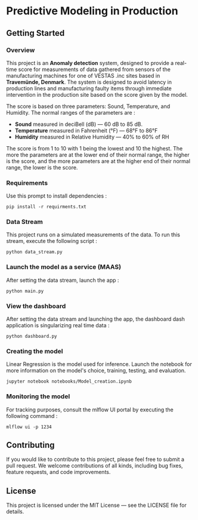 # Predictive Modeling in Production


## Getting Started

### Overview
This project is an __Anomaly detection__ system, designed to provide a real-time score for measurements of data gathered 
from sensors of the manufacturing machines for one of VESTAS .inc sites based in __Travemünde, Denmark__. The system is 
designed to avoid latency in production lines and manufacturing faulty items through immediate intervention in the 
production site based on the score given by the model. 

The score is based on three parameters: Sound, Temperature, and Humidity. The normal ranges of the parameters are :
- **Sound** measured in deciBell (dB) — 60 dB to 85 dB.
- **Temperature** measured in Fahrenheit (°F) — 68°F  to 86°F
- **Humidity** measured in Relative Humidity — 40% to 60% of RH

The score is from 1 to 10 with 1 being the lowest and 10 the highest.
The more the parameters are at the lower end of their normal range, the higher is the score, and the more parameters are
at the higher end of their normal range, the lower is the score.


### Requirements
Use this prompt to install dependencies :
```shell 
pip install -r requirments.txt
```

### Data Stream
This project runs on a simulated measurements of the data. To run this stream, execute the following script :
```shell 
python data_stream.py
```

### Launch the model as a service (MAAS) 
After setting the data stream, launch the app :
```shell 
python main.py
```

### View the dashboard 
After setting the data stream and launching the app, the dashboard dash application is singularizing real time data :
```shell 
python dashboard.py
```

### Creating the model
Linear Regression is the model used for inference. Launch the notebook for more information on the model's choice, 
training, testing, and evaluation.
```shell 
jupyter notebook notebooks/Model_creation.ipynb
```

### Monitoring the model
For tracking purposes, consult the mlflow UI portal by executing the following command :
```shell 
mlflow ui -p 1234
```


## Contributing

If you would like to contribute to this project, please feel free to submit a 
pull request. We welcome contributions of all kinds, including bug fixes, 
feature requests, and code improvements.

## License

This project is licensed under the MIT License — see the LICENSE file for details.


